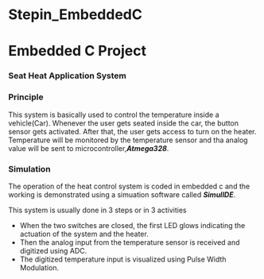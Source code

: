 # Stepin_EmbeddedC
# Embedded C Project

### Seat Heat Application System

### Principle
This system is basically used to control the temperature inside a vehicle(Car). Whenever the user  gets seated inside the car, the button sensor gets activated. After that, the user gets access to turn on the heater. Temperature will be monitored by the temperature sensor and tha analog value will be sent to microcontroller,***Atmega328***.

### Simulation

The operation of the heat control system is coded in embedded c and the working is demonstrated using a simuation software called ***SimulIDE***.

This system is usually done in 3 steps or in 3 activities

 * When the two switches are closed, the first LED glows indicating the actuation of the system and the heater.
 * Then the analog input from the temperature sensor is received and digitized using ADC.
 * The digitized temperature input is visualized using Pulse Width Modulation.
 
